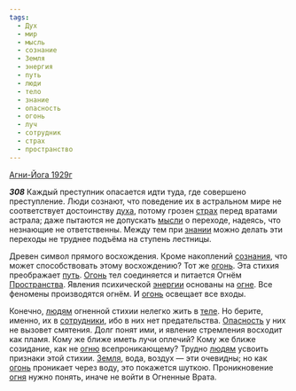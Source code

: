 ```yaml
---
tags:
  - Дух
  - мир
  - мысль
  - сознание
  - Земля
  - энергия
  - путь
  - люди
  - тело
  - знание
  - опасность
  - огонь
  - луч
  - сотрудник
  - страх
  - пространство
---
```


[Агни-Йога 1929г](/agni/1929)

___308___
Каждый преступник опасается идти туда, где совершено преступление. Люди сознают, что поведение их в астральном мире не соответствует достоинству [духа](/tag/#Дух), потому грозен [страх](/tag/#страх) перед вратами астрала; даже пытаются не допускать [мысли](/tag/#мысль) о переходе, надеясь, что незнающие не ответственны. Между тем при [знании](/tag/#[знание](/tag/#знание)) можно делать эти переходы не труднее подъёма на ступень лестницы.   

Древен символ прямого восхождения. Кроме накоплений [сознания](/tag/#сознание), что может способствовать этому восхождению? Тот же [огонь](/tag/#огонь). Эта стихия преображает [путь](/tag/#путь). [Огонь](/tag/#огонь) тел соединяется и питается Огнём [Пространства](/tag/#пространство). Явления психической [энергии](/tag/#энергия) основаны на [огне](/tag/#огонь). Все феномены производятся огнём. И [огонь](/tag/#огонь) освещает все входы.   

Конечно, [людям](/tag/#люди) огненной стихии нелегко жить в [теле](/tag/#тело). Но берите, именно, их в [сотрудники](/tag/#сотрудник), ибо в них нет предательства. [Опасность](/tag/#опасность) у них не вызовет смятения. Долг понят ими, и явление стремления восходит как пламя. Кому же ближе иметь лучи оплечий? Кому же ближе созидание, как не [огню](/tag/#огонь) всепроникающему? Трудно [людям](/tag/#люди) усвоить признаки этой стихии. [Земля](/tag/#Земля), вода, воздух — эти очевидны; но как [огонь](/tag/#огонь) проникает через воду, это покажется шуткою. Проникновение [огня](/tag/#огонь) нужно понять, иначе не войти в Огненные Врата.